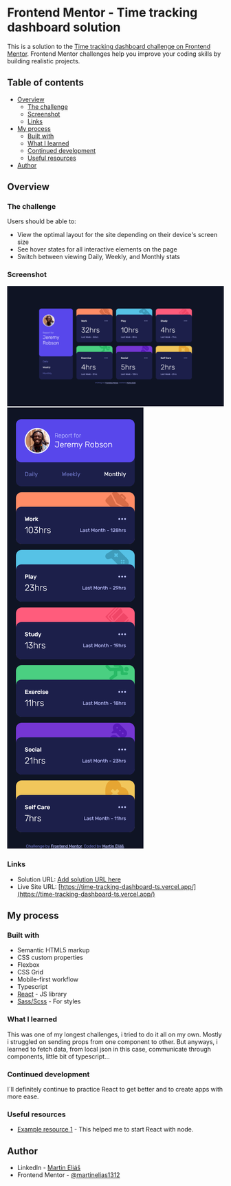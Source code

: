# Frontend Mentor - Time tracking dashboard solution

This is a solution to the [Time tracking dashboard challenge on Frontend Mentor](https://www.frontendmentor.io/challenges/time-tracking-dashboard-UIQ7167Jw). Frontend Mentor challenges help you improve your coding skills by building realistic projects.

## Table of contents

- [Overview](#overview)
  - [The challenge](#the-challenge)
  - [Screenshot](#screenshot)
  - [Links](#links)
- [My process](#my-process)
  - [Built with](#built-with)
  - [What I learned](#what-i-learned)
  - [Continued development](#continued-development)
  - [Useful resources](#useful-resources)
- [Author](#author)

## Overview

### The challenge

Users should be able to:

- View the optimal layout for the site depending on their device's screen size
- See hover states for all interactive elements on the page
- Switch between viewing Daily, Weekly, and Monthly stats

### Screenshot

![1440px](src/screens/1440px.png)
![375px](src/screens/375px.png)

### Links

- Solution URL: [Add solution URL here](https://your-solution-url.com)
- Live Site URL: [https://time-tracking-dashboard-ts.vercel.app/](https://time-tracking-dashboard-ts.vercel.app/)

## My process

### Built with

- Semantic HTML5 markup
- CSS custom properties
- Flexbox
- CSS Grid
- Mobile-first workflow
- Typescript
- [React](https://reactjs.org/) - JS library
- [Sass/Scss](https://sass-lang.com/) - For styles

### What I learned

This was one of my longest challenges, i tried to do it all on my own. Mostly i struggled on sending props from one component to other. But anyways, i learned to fetch data, from local json in this case, communicate through components, little bit of typescript...

### Continued development

I´ll definitely continue to practice React to get better and to create apps with more ease.

### Useful resources

- [Example resource 1](https://reactjs.org/docs/create-a-new-react-app.html#create-react-app) - This helped me to start React with node.

## Author

- LinkedIn - [Martin Eliáš](https://www.linkedin.com/in/martin-eli%C3%A1%C5%A1-455550209/)
- Frontend Mentor - [@martinelias1312](https://www.frontendmentor.io/profile/martinelias1312)
